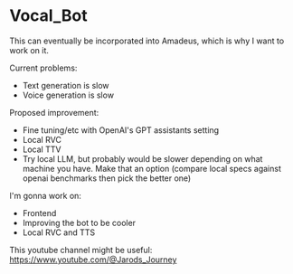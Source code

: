 # Vocal_Bot

This can eventually be incorporated into Amadeus, which is why I want to work on it.

Current problems:
* Text generation is slow
* Voice generation is slow

Proposed improvement:
* Fine tuning/etc with OpenAI's GPT assistants setting
* Local RVC 
* Local TTV
* Try local LLM, but probably would be slower depending on what machine you have. Make that an option (compare local specs against openai benchmarks then pick the better one)

I'm gonna work on:
* Frontend
* Improving the bot to be cooler
* Local RVC and TTS

This youtube channel might be useful:
https://www.youtube.com/@Jarods_Journey


